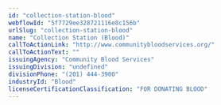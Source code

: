 ```yaml
---
id: "collection-station-blood"
webflowId: "5f7729ee328721116e8c156b"
urlSlug: "collection-station-blood"
name: "Collection Station (Blood)"
callToActionLink: "http://www.communitybloodservices.org/"
callToActionText: ""
issuingAgency: "Community Blood Services"
issuingDivision: "undefined"
divisionPhone: "(201) 444-3900"
industryId: "Blood"
licenseCertificationClassification: "FOR DONATING BLOOD"
---
```


